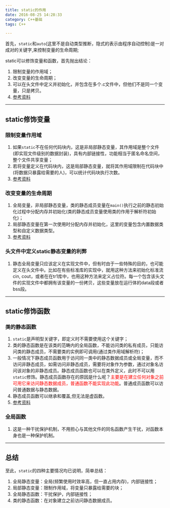 ```yaml
---
title: static的作用
date: 2016-08-25 14:28:33
category: C++基础
tags: C++

---
```


首先，`static`和`auto`(这里不是自动类型推断，隐式的表示由程序自动控制)是一对成对的关键字,来控制变量的生命周期;

static可以修饰变量和函数，首先抛出结论：
1. 限制变量的作用域；
2. 改变变量的生命周期；
3. 可以在头文件中定义并初始化，并包含在多个.c文件中，但他们不是同一个变量，只是拷贝。
4. [参考资料](http://www.jianshu.com/p/e0a444ce533d)

---

## static修饰变量

### 限制变量作用域
1. 如果`static`不在任何代码块内，这是非局部静态变量，其作用域是整个文件(即实现文件级别的数据封装)，具有内部链接性，功能相当于匿名命名空间，整个文件共享变量；
2. 若将变量定义在代码块内，这是局部静态变量，就将其作用域限制在代码块中(将数据只暴露给需要的人)，可以统计代码块执行次数。
3. [参考资料](https://www.zhihu.com/question/22705286)

### 改变变量的生命周期
1. 全局变量，非局部静态变量，类的静态成员变量在`main()`执行之前的静态初始化过程中分配内存并初始化(类的静态成员变量使用类的作用于解析符初始化)；
2. 局部静态变量在第一次使用时分配内存并初始化，这里的变量包含内置数据类型和自定义数据类型。
3. [参考资料](https://segmentfault.com/q/1010000004157283)

### 头文件中定义static静态变量的利弊
1. 静态全局变量只应该定义在实现文件中，但有时由于一些特殊的目的，也可能定义在头文件中。比如在有些标准库的实现中，就用这种方法来初始化标准流cin, cout，或者在在tr1库中，也用这种方法来定义占位符。每一个包含该头文件的实现文件中都拥有该变量的一份拷贝，这些变量放在运行体的data段或者bss段。

---

## static修饰函数

### 类的静态函数
1. `static`是声明型关键字，即定义时不需要使用这个关键字；
2. 类的静态函数是在该类的范畴内的全局函数，不能访问类的私有成员，只能访问类的静态成员，不需要类的实例即可调用(通过类作用域解析符)；
3. 一般情况下静态成员函数用于访问同一类中的静态数据成员或全局变量，而不访问非静态成员，如需访问非静态成员，需要将对象作为参数，通过对象名访问该对象的非静态成员。静态成员函数也可以在类外定义，此时不可以用`static`修饰。静态成员函数存在的原因是什么呢？<font color=red>主要是在建立任何对象之前可用它来访问静态数据成员，普通函数不能实现此功能</font>。普通成员函数可以访问普通数据与静态数据。
4. 静态成员函数可以继承和覆盖,但无法是虚函数。
5. [参考资料](http://blog.sina.com.cn/s/blog_78c5ff950102vl8g.html)

### 全局函数
1. 这是一种干扰保护机制，不用担心与其他文件的同名函数产生干扰，对函数本身也是一种保护机制。

---

## 总结

至此，`static`的四种主要情况均已说明，简单总结：
1. 全局静态变量：全局(频繁使用时效率高，但一直占用内存)，内部链接性；
2. 局部静态变量：限制作用域，将变量只暴露给需要的块；
3. 全局静态函数：干扰保护，内部链接性；
4. 类的静态函数：在对象建立之前访问静态数据成员。
